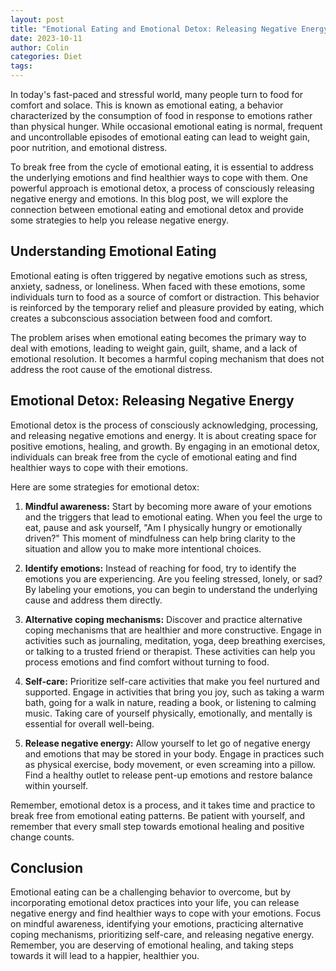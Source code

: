 ```yaml
---
layout: post
title: "Emotional Eating and Emotional Detox: Releasing Negative Energy"
date: 2023-10-11
author: Colin
categories: Diet
tags: 
---
```


In today's fast-paced and stressful world, many people turn to food for comfort and solace. This is known as emotional eating, a behavior characterized by the consumption of food in response to emotions rather than physical hunger. While occasional emotional eating is normal, frequent and uncontrollable episodes of emotional eating can lead to weight gain, poor nutrition, and emotional distress. 

To break free from the cycle of emotional eating, it is essential to address the underlying emotions and find healthier ways to cope with them. One powerful approach is emotional detox, a process of consciously releasing negative energy and emotions. In this blog post, we will explore the connection between emotional eating and emotional detox and provide some strategies to help you release negative energy.

## Understanding Emotional Eating

Emotional eating is often triggered by negative emotions such as stress, anxiety, sadness, or loneliness. When faced with these emotions, some individuals turn to food as a source of comfort or distraction. This behavior is reinforced by the temporary relief and pleasure provided by eating, which creates a subconscious association between food and comfort.

The problem arises when emotional eating becomes the primary way to deal with emotions, leading to weight gain, guilt, shame, and a lack of emotional resolution. It becomes a harmful coping mechanism that does not address the root cause of the emotional distress.

## Emotional Detox: Releasing Negative Energy

Emotional detox is the process of consciously acknowledging, processing, and releasing negative emotions and energy. It is about creating space for positive emotions, healing, and growth. By engaging in an emotional detox, individuals can break free from the cycle of emotional eating and find healthier ways to cope with their emotions.

Here are some strategies for emotional detox:

1. **Mindful awareness:** Start by becoming more aware of your emotions and the triggers that lead to emotional eating. When you feel the urge to eat, pause and ask yourself, "Am I physically hungry or emotionally driven?" This moment of mindfulness can help bring clarity to the situation and allow you to make more intentional choices.

2. **Identify emotions:** Instead of reaching for food, try to identify the emotions you are experiencing. Are you feeling stressed, lonely, or sad? By labeling your emotions, you can begin to understand the underlying cause and address them directly.

3. **Alternative coping mechanisms:** Discover and practice alternative coping mechanisms that are healthier and more constructive. Engage in activities such as journaling, meditation, yoga, deep breathing exercises, or talking to a trusted friend or therapist. These activities can help you process emotions and find comfort without turning to food.

4. **Self-care:** Prioritize self-care activities that make you feel nurtured and supported. Engage in activities that bring you joy, such as taking a warm bath, going for a walk in nature, reading a book, or listening to calming music. Taking care of yourself physically, emotionally, and mentally is essential for overall well-being.

5. **Release negative energy:** Allow yourself to let go of negative energy and emotions that may be stored in your body. Engage in practices such as physical exercise, body movement, or even screaming into a pillow. Find a healthy outlet to release pent-up emotions and restore balance within yourself.

Remember, emotional detox is a process, and it takes time and practice to break free from emotional eating patterns. Be patient with yourself, and remember that every small step towards emotional healing and positive change counts.

## Conclusion

Emotional eating can be a challenging behavior to overcome, but by incorporating emotional detox practices into your life, you can release negative energy and find healthier ways to cope with your emotions. Focus on mindful awareness, identifying your emotions, practicing alternative coping mechanisms, prioritizing self-care, and releasing negative energy. Remember, you are deserving of emotional healing, and taking steps towards it will lead to a happier, healthier you.